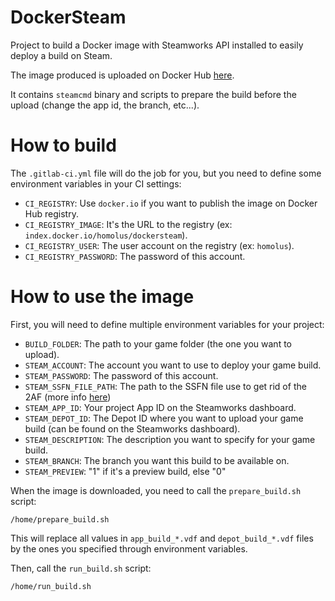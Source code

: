 # DockerSteam

Project to build a Docker image with Steamworks API installed to easily deploy a build on Steam.

The image produced is uploaded on Docker Hub [here](https://hub.docker.com/repository/docker/homolus/dockersteam).

It contains `steamcmd` binary and scripts to prepare the build before the upload (change the app id, the branch, etc...).

# How to build

The `.gitlab-ci.yml` file will do the job for you, but you need to define some environment variables in your CI settings:

- `CI_REGISTRY`: Use `docker.io` if you want to publish the image on Docker Hub registry.
- `CI_REGISTRY_IMAGE`: It's the URL to the registry (ex: `index.docker.io/homolus/dockersteam`).
- `CI_REGISTRY_USER`: The user account on the registry (ex: `homolus`).
- `CI_REGISTRY_PASSWORD`: The password of this account.

# How to use the image

First, you will need to define multiple environment variables for your project:
- `BUILD_FOLDER`: The path to your game folder (the one you want to upload).
- `STEAM_ACCOUNT`: The account you want to use to deploy your game build.
- `STEAM_PASSWORD`: The password of this account.
- `STEAM_SSFN_FILE_PATH`: The path to the SSFN file use to get rid of the 2AF (more info [here](https://gitlab.com/homo-ludens/dockersteam/-/wikis/How-to-skip-Steam-2AF)) 
- `STEAM_APP_ID`: Your project App ID on the Steamworks dashboard.
- `STEAM_DEPOT_ID`: The Depot ID where you want to upload your game build (can be found on the Steamworks dashboard).
- `STEAM_DESCRIPTION`: The description you want to specify for your game build.
- `STEAM_BRANCH`: The branch you want this build to be available on.
- `STEAM_PREVIEW`: "1" if it's a preview build, else "0"

When the image is downloaded, you need to call the `prepare_build.sh` script:

`/home/prepare_build.sh`

This will replace all values in `app_build_*.vdf` and `depot_build_*.vdf` files by the ones you specified through environment variables.

Then, call the `run_build.sh` script:

`/home/run_build.sh`